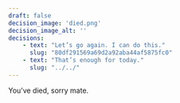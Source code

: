 ```yaml
---
draft: false
decision_image: 'died.png'
decision_image_alt: ''
decisions:
    - text: "Let’s go again. I can do this."
      slug: "80df291569a69d2a92aba44af5875fc0"
    - text: "That’s enough for today."
      slug: "../../"
---
```

You’ve died, sorry mate.